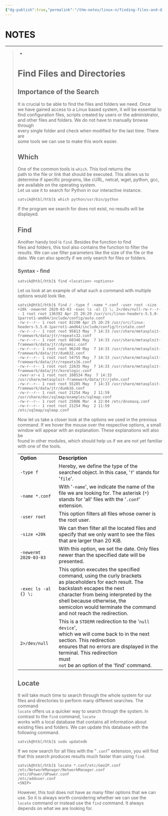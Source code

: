 ```yaml
---
{"dg-publish":true,"permalink":"/thm-notes/linux-n/finding-files-and-directories/","title":"Finding Files and Directories","tags":["linux"]}
---
```


# NOTES

---

> -
> 
> # Find Files and Directories
> 
> ## Importance of the Search
> 
> It is crucial to be able to find the files and folders we need. Once  
> we have gained access to a Linux based system, it will be essential to  
> find configuration files, scripts created by users or the administrator,  
> and other files and folders. We do not have to manually browse through  
> every single folder and check when modified for the last time. There are  
> some tools we can use to make this work easier.  
> 
> ## Which
> 
> One of the common tools is `which`. This tool returns the  
> path to the file or link that should be executed. This allows us to  
> determine if specific programs, like cURL, netcat, wget, python, gcc, are available on the operating system.  
> Let us use it to search for Python in our interactive instance.  
> 
> ```Plain
> satvik@htb[/htb]$ which python/usr/bin/python
> ```
> 
> If the program we search for does not exist, no results will be displayed.
> 
> ## Find
> 
> Another handy tool is `find`. Besides the function to find  
> files and folders, this tool also contains the function to filter the  
> results. We can use filter parameters like the size of the file or the  
> date. We can also specify if we only search for files or folders.  
> 
> ### Syntax - find
> 
> ```Plain
> satvik@htb[/htb]$ find <location> <options>
> ```
> 
> Let us look at an example of what such a command with multiple options would look like.
> 
> ```Plain
> satvik@htb[/htb]$ find / -type f -name *.conf -user root -size +20k -newermt 2020-03-03 -exec ls -al {} \; 2>/dev/null-rw-r--r-- 1 root root 136392 Apr 25 20:29 /usr/src/linux-headers-5.5.0-1parrot1-amd64/include/config/auto.conf
> -rw-r--r-- 1 root root 82290 Apr 25 20:29 /usr/src/linux-headers-5.5.0-1parrot1-amd64/include/config/tristate.conf
> -rw-r--r-- 1 root root 95813 May  7 14:33 /usr/share/metasploit-framework/data/jtr/repeats32.conf
> -rw-r--r-- 1 root root 60346 May  7 14:33 /usr/share/metasploit-framework/data/jtr/dynamic.conf
> -rw-r--r-- 1 root root 96249 May  7 14:33 /usr/share/metasploit-framework/data/jtr/dumb32.conf
> -rw-r--r-- 1 root root 54755 May  7 14:33 /usr/share/metasploit-framework/data/jtr/repeats16.conf
> -rw-r--r-- 1 root root 22635 May  7 14:33 /usr/share/metasploit-framework/data/jtr/korelogic.conf
> -rwxr-xr-x 1 root root 108534 May  7 14:33 /usr/share/metasploit-framework/data/jtr/john.conf
> -rw-r--r-- 1 root root 55285 May  7 14:33 /usr/share/metasploit-framework/data/jtr/dumb16.conf
> -rw-r--r-- 1 root root 21254 May  2 11:59 /usr/share/doc/sqlmap/examples/sqlmap.conf
> -rw-r--r-- 1 root root 25086 Mar  4 22:04 /etc/dnsmasq.conf
> -rw-r--r-- 1 root root 21254 May  2 11:59 /etc/sqlmap/sqlmap.conf
> ```
> 
> Now let us take a closer look at the options we used in the previous  
> command. If we hover the mouse over the respective options, a small  
> window will appear with an explanation. These explanations will also be  
> found in other modules, which should help us if we are not yet familiar  
> with one of the tools.  
> 
> |   |   |
> |---|---|
> |**Option**|**Description**|
> |`-type f`|Hereby, we define the type of the searched object. In this case, '`f`' stands for '`file`'.|
> |`-name *.conf`|With '`-name`', we indicate the name of the file we are looking for. The asterisk (`*`) stands for 'all' files with the '`.conf`' extension.|
> |`-user root`|This option filters all files whose owner is the root user.|
> |`-size +20k`|We can then filter all the located files and specify that we only want to see the files that are larger than 20 KiB.|
> |`-newermt 2020-03-03`|With this option, we set the date. Only files newer than the specified date will be presented.|
> |`-exec ls -al {} \;`|This option executes the specified command, using the curly brackets  <br>as placeholders for each result. The backslash escapes the next  <br>character from being interpreted by the shell because otherwise, the  <br>semicolon would terminate the command and not reach the redirection.|
> |`2>/dev/null`|This is a `STDERR` redirection to the '`null device`',  <br>which we will come back to in the next section. This redirection  <br>ensures that no errors are displayed in the terminal. This redirection  <br>must  <br>`not` be an option of the 'find' command.|
> 
> ## Locate
> 
> It will take much time to search through the whole system for our  
> files and directories to perform many different searches. The command  
> `locate` offers us a quicker way to search through the system. In contrast to the `find` command, `locate`  
> works with a local database that contains all information about  
> existing files and folders. We can update this database with the  
> following command.  
> 
> ```Plain
> satvik@htb[/htb]$ sudo updatedb
> ```
> 
> If we now search for all files with the "`.conf`" extension, you will find that this search produces results much faster than using `find`.
> 
> ```Plain
> satvik@htb[/htb]$ locate *.conf/etc/GeoIP.conf
> /etc/NetworkManager/NetworkManager.conf
> /etc/UPower/UPower.conf
> /etc/adduser.conf
> <SNIP>
> ```
> 
> However, this tool does not have as many filter options that we can  
> use. So it is always worth considering whether we can use the  
> `locate` command or instead use the `find` command. It always depends on what we are looking for.